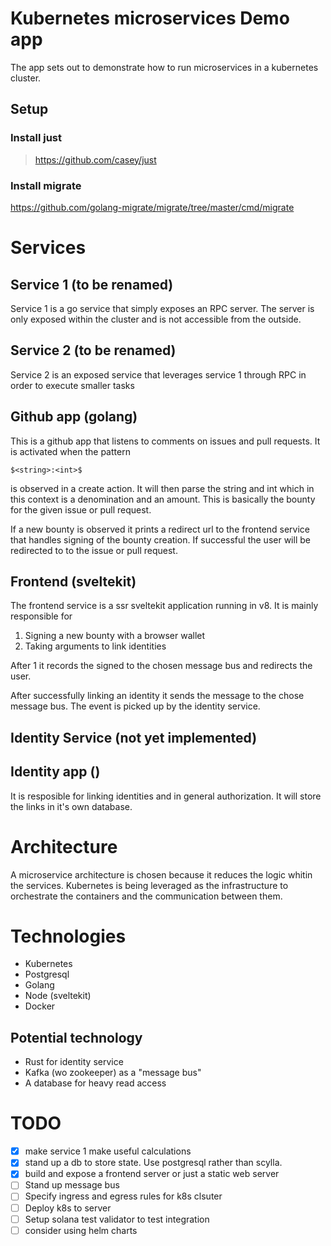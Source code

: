 # Kubernetes microservices Demo app

The app sets out to demonstrate how to run microservices in a kubernetes cluster.  

## Setup

### Install just
> https://github.com/casey/just

### Install migrate 
https://github.com/golang-migrate/migrate/tree/master/cmd/migrate


# Services 

## Service 1 (to be renamed)
Service 1 is a go service that simply exposes an RPC server. The server is only exposed within the cluster and is not accessible from the outside. 

## Service 2 (to be renamed)
Service 2 is an exposed service that leverages service 1 through RPC in order to execute smaller tasks

## Github app (golang)
This is a github app that listens to comments on issues and pull requests. It is activated when the pattern
```
$<string>:<int>$
```
is observed in a create action. It will then parse the string and int which in this context is a denomination and an amount. This is basically the bounty for the given issue or pull request.

If a new bounty is observed it prints a redirect url to  the frontend service that handles signing of the bounty creation. If successful the user will be redirected to to the issue or pull request. 

## Frontend (sveltekit)
The frontend service is a ssr sveltekit application running in v8. It is mainly responsible for 
1. Signing a new bounty with a browser wallet
2. Taking arguments to link identities

After 1 it records the signed to the chosen message bus and redirects the user. 

After successfully linking an identity it sends the message to the chose message bus. The event is picked up by the identity service. 

## Identity Service (not yet implemented)


## Identity app ()
It is resposible for linking identities and in general authorization. It will store the links in it's own database.

# Architecture
A microservice architecture is chosen because it reduces the logic whitin the services. Kubernetes is being leveraged as the infrastructure to orchestrate the containers and the communication between them.

# Technologies
- Kubernetes
- Postgresql 
- Golang
- Node (sveltekit)
- Docker 

## Potential technology
- Rust for identity service
- Kafka (wo zookeeper) as a "message bus"
- A database for heavy read access 

# TODO
- [x] make service 1 make useful calculations
- [x] stand up a db to store state. Use postgresql rather than scylla. 
- [x] build and expose a frontend server or just a static web server 
- [ ] Stand up message bus 
- [ ] Specify ingress and egress rules for k8s clsuter 
- [ ] Deploy k8s to server 
- [ ] Setup solana test validator to test integration
-  [ ] consider using helm charts